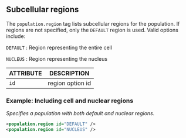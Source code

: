 ## Subcellular regions

The `population.region` tag lists subcellular regions for the population.
If regions are not specified, only the `DEFAULT` region is used.
Valid options include:

`DEFAULT`
: Region representing the entire cell

`NUCLEUS`
: Region representing the nucleus

| ATTRIBUTE | DESCRIPTION                               |
| --------- | ----------------------------------------- |
| `id`      | region option id                          |

### Example: Including cell and nuclear regions

_Specifies a population with both default and nuclear regions._

```xml
<population.region id="DEFAULT" />
<population.region id="NUCLEUS" />
```
